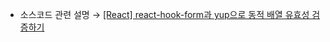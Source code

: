 * 소스코드 관련 설명 → <a href='https://jforj.tistory.com/279'>[React] react-hook-form과 yup으로 동적 배열 유효성 검증하기</a>